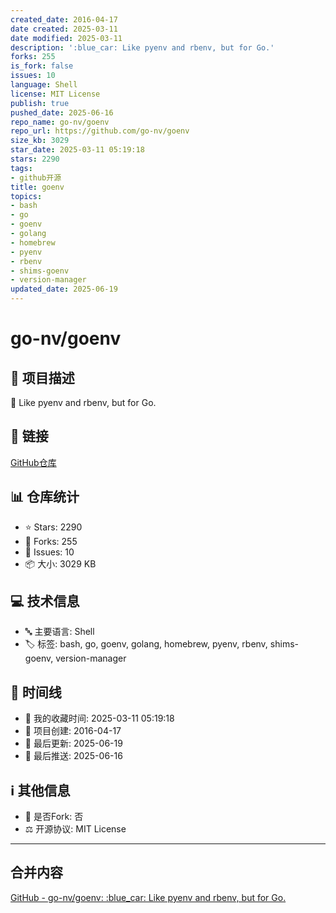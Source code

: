 ```yaml
---
created_date: 2016-04-17
date created: 2025-03-11
date modified: 2025-03-11
description: ':blue_car: Like pyenv and rbenv, but for Go.'
forks: 255
is_fork: false
issues: 10
language: Shell
license: MIT License
publish: true
pushed_date: 2025-06-16
repo_name: go-nv/goenv
repo_url: https://github.com/go-nv/goenv
size_kb: 3029
star_date: 2025-03-11 05:19:18
stars: 2290
tags:
- github开源
title: goenv
topics:
- bash
- go
- goenv
- golang
- homebrew
- pyenv
- rbenv
- shims-goenv
- version-manager
updated_date: 2025-06-19
---
```

# go-nv/goenv

## 📝 项目描述

:blue_car: Like pyenv and rbenv, but for Go.

## 🔗 链接

[GitHub仓库](https://github.com/go-nv/goenv)

## 📊 仓库统计

- ⭐ Stars: 2290
- 🍴 Forks: 255
- 🐛 Issues: 10
- 📦 大小: 3029 KB

## 💻 技术信息

- 🔤 主要语言: Shell
- 🏷️ 标签: bash, go, goenv, golang, homebrew, pyenv, rbenv, shims-goenv, version-manager

## 📅 时间线

- 🌟 我的收藏时间: 2025-03-11 05:19:18
- 🎂 项目创建: 2016-04-17
- 🔄 最后更新: 2025-06-19
- 🚀 最后推送: 2025-06-16

## ℹ️ 其他信息

- 🔀 是否Fork: 否
- ⚖️ 开源协议: MIT License


---

## 合并内容


[GitHub - go-nv/goenv: :blue\_car: Like pyenv and rbenv, but for Go.](https://github.com/go-nv/goenv)